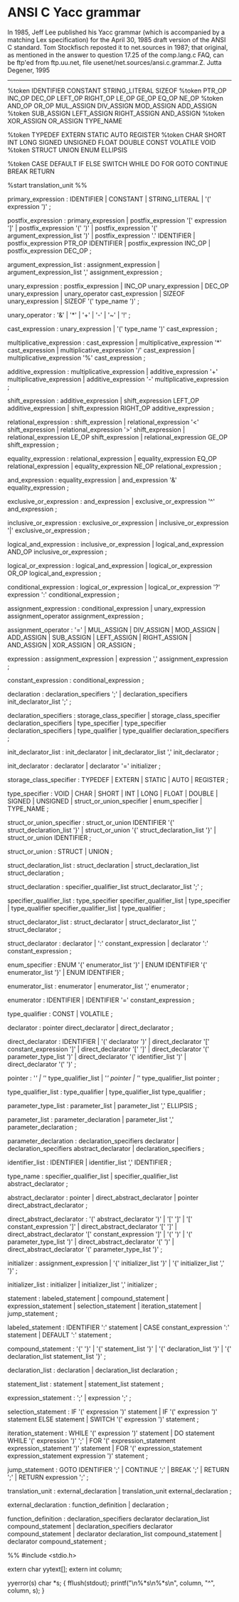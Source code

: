 # ANSI C Yacc grammar
In 1985, Jeff Lee published his Yacc grammar (which is accompanied by a matching Lex specification) for the April 30, 1985 draft version of the ANSI C standard.  Tom Stockfisch reposted it to net.sources in 1987; that original, as mentioned in the answer to question 17.25 of the comp.lang.c FAQ, can be ftp'ed from ftp.uu.net, file usenet/net.sources/ansi.c.grammar.Z.
Jutta Degener, 1995

-------------------------------------------------------------

%token IDENTIFIER CONSTANT STRING_LITERAL SIZEOF
%token PTR_OP INC_OP DEC_OP LEFT_OP RIGHT_OP LE_OP GE_OP EQ_OP NE_OP
%token AND_OP OR_OP MUL_ASSIGN DIV_ASSIGN MOD_ASSIGN ADD_ASSIGN
%token SUB_ASSIGN LEFT_ASSIGN RIGHT_ASSIGN AND_ASSIGN
%token XOR_ASSIGN OR_ASSIGN TYPE_NAME

%token TYPEDEF EXTERN STATIC AUTO REGISTER
%token CHAR SHORT INT LONG SIGNED UNSIGNED FLOAT DOUBLE CONST VOLATILE VOID
%token STRUCT UNION ENUM ELLIPSIS

%token CASE DEFAULT IF ELSE SWITCH WHILE DO FOR GOTO CONTINUE BREAK RETURN

%start translation_unit
%%

primary_expression
	: IDENTIFIER
	| CONSTANT
	| STRING_LITERAL
	| '(' expression ')'
	;

postfix_expression
	: primary_expression
	| postfix_expression '[' expression ']'
	| postfix_expression '(' ')'
	| postfix_expression '(' argument_expression_list ')'
	| postfix_expression '.' IDENTIFIER
	| postfix_expression PTR_OP IDENTIFIER
	| postfix_expression INC_OP
	| postfix_expression DEC_OP
	;

argument_expression_list
	: assignment_expression
	| argument_expression_list ',' assignment_expression
	;

unary_expression
	: postfix_expression
	| INC_OP unary_expression
	| DEC_OP unary_expression
	| unary_operator cast_expression
	| SIZEOF unary_expression
	| SIZEOF '(' type_name ')'
	;

unary_operator
	: '&'
	| '*'
	| '+'
	| '-'
	| '~'
	| '!'
	;

cast_expression
	: unary_expression
	| '(' type_name ')' cast_expression
	;

multiplicative_expression
	: cast_expression
	| multiplicative_expression '*' cast_expression
	| multiplicative_expression '/' cast_expression
	| multiplicative_expression '%' cast_expression
	;

additive_expression
	: multiplicative_expression
	| additive_expression '+' multiplicative_expression
	| additive_expression '-' multiplicative_expression
	;

shift_expression
	: additive_expression
	| shift_expression LEFT_OP additive_expression
	| shift_expression RIGHT_OP additive_expression
	;

relational_expression
	: shift_expression
	| relational_expression '<' shift_expression
	| relational_expression '>' shift_expression
	| relational_expression LE_OP shift_expression
	| relational_expression GE_OP shift_expression
	;

equality_expression
	: relational_expression
	| equality_expression EQ_OP relational_expression
	| equality_expression NE_OP relational_expression
	;

and_expression
	: equality_expression
	| and_expression '&' equality_expression
	;

exclusive_or_expression
	: and_expression
	| exclusive_or_expression '^' and_expression
	;

inclusive_or_expression
	: exclusive_or_expression
	| inclusive_or_expression '|' exclusive_or_expression
	;

logical_and_expression
	: inclusive_or_expression
	| logical_and_expression AND_OP inclusive_or_expression
	;

logical_or_expression
	: logical_and_expression
	| logical_or_expression OR_OP logical_and_expression
	;

conditional_expression
	: logical_or_expression
	| logical_or_expression '?' expression ':' conditional_expression
	;

assignment_expression
	: conditional_expression
	| unary_expression assignment_operator assignment_expression
	;

assignment_operator
	: '='
	| MUL_ASSIGN
	| DIV_ASSIGN
	| MOD_ASSIGN
	| ADD_ASSIGN
	| SUB_ASSIGN
	| LEFT_ASSIGN
	| RIGHT_ASSIGN
	| AND_ASSIGN
	| XOR_ASSIGN
	| OR_ASSIGN
	;

expression
	: assignment_expression
	| expression ',' assignment_expression
	;

constant_expression
	: conditional_expression
	;

declaration
	: declaration_specifiers ';'
	| declaration_specifiers init_declarator_list ';'
	;

declaration_specifiers
	: storage_class_specifier
	| storage_class_specifier declaration_specifiers
	| type_specifier
	| type_specifier declaration_specifiers
	| type_qualifier
	| type_qualifier declaration_specifiers
	;

init_declarator_list
	: init_declarator
	| init_declarator_list ',' init_declarator
	;

init_declarator
	: declarator
	| declarator '=' initializer
	;

storage_class_specifier
	: TYPEDEF
	| EXTERN
	| STATIC
	| AUTO
	| REGISTER
	;

type_specifier
	: VOID
	| CHAR
	| SHORT
	| INT
	| LONG
	| FLOAT
	| DOUBLE
	| SIGNED
	| UNSIGNED
	| struct_or_union_specifier
	| enum_specifier
	| TYPE_NAME
	;

struct_or_union_specifier
	: struct_or_union IDENTIFIER '{' struct_declaration_list '}'
	| struct_or_union '{' struct_declaration_list '}'
	| struct_or_union IDENTIFIER
	;

struct_or_union
	: STRUCT
	| UNION
	;

struct_declaration_list
	: struct_declaration
	| struct_declaration_list struct_declaration
	;

struct_declaration
	: specifier_qualifier_list struct_declarator_list ';'
	;

specifier_qualifier_list
	: type_specifier specifier_qualifier_list
	| type_specifier
	| type_qualifier specifier_qualifier_list
	| type_qualifier
	;

struct_declarator_list
	: struct_declarator
	| struct_declarator_list ',' struct_declarator
	;

struct_declarator
	: declarator
	| ':' constant_expression
	| declarator ':' constant_expression
	;

enum_specifier
	: ENUM '{' enumerator_list '}'
	| ENUM IDENTIFIER '{' enumerator_list '}'
	| ENUM IDENTIFIER
	;

enumerator_list
	: enumerator
	| enumerator_list ',' enumerator
	;

enumerator
	: IDENTIFIER
	| IDENTIFIER '=' constant_expression
	;

type_qualifier
	: CONST
	| VOLATILE
	;

declarator
	: pointer direct_declarator
	| direct_declarator
	;

direct_declarator
	: IDENTIFIER
	| '(' declarator ')'
	| direct_declarator '[' constant_expression ']'
	| direct_declarator '[' ']'
	| direct_declarator '(' parameter_type_list ')'
	| direct_declarator '(' identifier_list ')'
	| direct_declarator '(' ')'
	;

pointer
	: '*'
	| '*' type_qualifier_list
	| '*' pointer
	| '*' type_qualifier_list pointer
	;

type_qualifier_list
	: type_qualifier
	| type_qualifier_list type_qualifier
	;


parameter_type_list
	: parameter_list
	| parameter_list ',' ELLIPSIS
	;

parameter_list
	: parameter_declaration
	| parameter_list ',' parameter_declaration
	;

parameter_declaration
	: declaration_specifiers declarator
	| declaration_specifiers abstract_declarator
	| declaration_specifiers
	;

identifier_list
	: IDENTIFIER
	| identifier_list ',' IDENTIFIER
	;

type_name
	: specifier_qualifier_list
	| specifier_qualifier_list abstract_declarator
	;

abstract_declarator
	: pointer
	| direct_abstract_declarator
	| pointer direct_abstract_declarator
	;

direct_abstract_declarator
	: '(' abstract_declarator ')'
	| '[' ']'
	| '[' constant_expression ']'
	| direct_abstract_declarator '[' ']'
	| direct_abstract_declarator '[' constant_expression ']'
	| '(' ')'
	| '(' parameter_type_list ')'
	| direct_abstract_declarator '(' ')'
	| direct_abstract_declarator '(' parameter_type_list ')'
	;

initializer
	: assignment_expression
	| '{' initializer_list '}'
	| '{' initializer_list ',' '}'
	;

initializer_list
	: initializer
	| initializer_list ',' initializer
	;

statement
	: labeled_statement
	| compound_statement
	| expression_statement
	| selection_statement
	| iteration_statement
	| jump_statement
	;

labeled_statement
	: IDENTIFIER ':' statement
	| CASE constant_expression ':' statement
	| DEFAULT ':' statement
	;

compound_statement
	: '{' '}'
	| '{' statement_list '}'
	| '{' declaration_list '}'
	| '{' declaration_list statement_list '}'
	;

declaration_list
	: declaration
	| declaration_list declaration
	;

statement_list
	: statement
	| statement_list statement
	;

expression_statement
	: ';'
	| expression ';'
	;

selection_statement
	: IF '(' expression ')' statement
	| IF '(' expression ')' statement ELSE statement
	| SWITCH '(' expression ')' statement
	;

iteration_statement
	: WHILE '(' expression ')' statement
	| DO statement WHILE '(' expression ')' ';'
	| FOR '(' expression_statement expression_statement ')' statement
	| FOR '(' expression_statement expression_statement expression ')' statement
	;

jump_statement
	: GOTO IDENTIFIER ';'
	| CONTINUE ';'
	| BREAK ';'
	| RETURN ';'
	| RETURN expression ';'
	;

translation_unit
	: external_declaration
	| translation_unit external_declaration
	;

external_declaration
	: function_definition
	| declaration
	;

function_definition
	: declaration_specifiers declarator declaration_list compound_statement
	| declaration_specifiers declarator compound_statement
	| declarator declaration_list compound_statement
	| declarator compound_statement
	;

%%
#include <stdio.h>

extern char yytext[];
extern int column;

yyerror(s)
char *s;
{
	fflush(stdout);
	printf("\n%*s\n%*s\n", column, "^", column, s);
}
